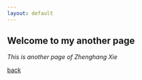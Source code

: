 ```yaml
---
layout: default
---
```


## Welcome to my another page

_This is another page of Zhenghang Xie_

[back](./)
